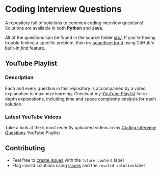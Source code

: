 # Coding Interview Questions

A repository full of solutions to common coding interview questions! Solutions are available in both **Python** and **Java**.

All of the questions can be found in the source folder [src/](./src/). If you're having trouble finding a specific problem, then try [searching for it](https://github.com/ClothierNamedJeremiah/CodingInterviewQuestions/find/master) using GitHub's built-in *find* feature.

## YouTube Playlist

### Description

Each and every question in this repository is accompanied by a video explanation to maximize learning. Checkout my [YouTube Playlist](https://www.youtube.com/playlist?list=PL7Fuo6CuC94VhgNetXkHWiWr8VYFdIhU3) for in-depth explanations, including time and space complexity analysis for each solution.

### Latest YouTube Videos

Take a look at the 5 most recently uploaded videos in my [Coding Interview Questions](https://www.youtube.com/playlist?list=PL7Fuo6CuC94VhgNetXkHWiWr8VYFdIhU3) YouTube Playlist

<!-- YOUTUBE:START -->
<!-- YOUTUBE:END -->

## Contributing

* Feel free to [create issues](https://github.com/ClothierNamedJeremiah/CodingInterviewQuestions/issues) with the `future content` label
* Flag invalid solutions using [issues](https://github.com/ClothierNamedJeremiah/CodingInterviewQuestions/issues) and the `invalid solution` label
